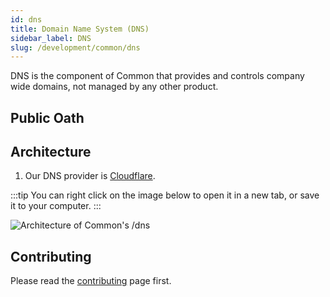 ```yaml
---
id: dns
title: Domain Name System (DNS)
sidebar_label: DNS
slug: /development/common/dns
---
```


DNS is the component of Common
that provides and controls company wide domains,
not managed by any other product.

## Public Oath

## Architecture

1. Our DNS provider is [Cloudflare](/development/stack/cloudflare).

:::tip
You can right click on the image below
to open it in a new tab,
or save it to your computer.
:::

![Architecture of Common's /dns](./dns-arch.dot.svg)

## Contributing

Please read the
[contributing](/development/contributing) page first.
